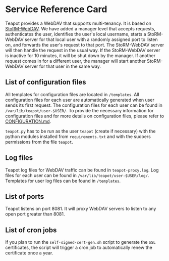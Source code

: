 # Service Reference Card

Teapot provides a WebDAV that supports multi-tenancy.
It is based on [StoRM-WebDAV](https://github.com/italiangrid/storm-webdav).
We have added a manager level that accepts requests, authenticates the user, identifies the user's local username,
starts a StoRM-WebDAV server for that local user with a randomly assigned port to listen on, and forwards the user's
request to that port. The StoRM-WebDAV server will then handle the request in the usual way. If the StoRM-WebDAV server
is inactive for 10 minutes, it will be shut down by the manager.
If another request comes in for a different user, the manager will start another StoRM-WebDAV
server for that user in the same way.

## List of configuration files

All templates for configuration files are located in `/templates`. All configuration files for each user are automatically generated when user sends its first request. The configuration files for each user can be found in `/var/lib/teapot/user-$USER/`. To provide the necessary information for configuration files and for more details on configuration files, please refer to [CONFIGURATION.md](https://gitlab.desy.de/intertwin/teapot/-/blob/main/CONFIGURATION.md?ref_type=heads).

`teapot.py` has to be run as the user `teapot` (create if necessary) with the python modules installed from `requirements.txt` and with the sudoers permissions from the file `teapot`.

## Log files

Teapot log files for WebDAV traffic can be found in `teapot-proxy.log`.
Log files for each user can be found in `/var/lib/teapot/user-$USER/log/`.
Templates for user log files can be found in `/templates`.

## List of ports

Teapot listens on port 8081. It will proxy WebDAV servers to listen to any open port greater than 8081.

## List of cron jobs

If you plan to run the `self-signed-cert-gen.sh` script to generate the `SSL` certificates,
the script will trigger a cron job to automatically renew the certificate once a year.
